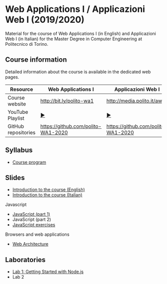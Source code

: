 # Web Applications I / Applicazioni Web I (2019/2020)

Material for the course of Web Applications I (in English) and Applicazioni Web I (in Italian) for the Master Degree in Computer Engineering at Politecnico di Torino.

## Course information

Detailed information about the course is available in the dedicated web pages.

| Resource | Web Applications I | Applicazioni Web I | 
|---------|---|--------|
| Course website | http://bit.ly/polito-wa1 | http://media.polito.it/aw1 |
| YouTube Playlist | [:arrow_forward:](https://www.youtube.com/playlist?list=PLqRTLlwsxDL-e9RexPadqEVaaUgy-Ge8O)|  [:arrow_forward:](https://www.youtube.com/playlist?list=PLuZyhAOPm9pMSXjyRc83gBSUqHIkIE564)|
| GitHub repositories | https://github.com/polito-WA1-2020 | https://github.com/polito-WA1-2020 |

## Syllabus

* [Course program](./program.md)

## Slides

* [Introduction to the course (English)](./slide/00-Intro-2020-Corno.pdf)
* [Introduction to the course (Italian)](./slide/00-Intro-2020-Masala.pdf)

Javascript

* [JavaScript (part 1)](./slide/1-01-javascript-part1.pdf)
* JavaScript (part 2)
* [JavaScript exercises](./slide/1-03-javascript-exercises-part1.pdf)

Browsers and web applications

* [Web Architecture](./slide/2-01-web-architecture.pdf)

## Laboratories

* [Lab 1: Getting Started with Node.js](./labs/L01-getting-started-node.pdf)
* Lab 2